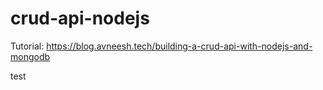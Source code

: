 # crud-api-nodejs
Tutorial: https://blog.avneesh.tech/building-a-crud-api-with-nodejs-and-mongodb

test